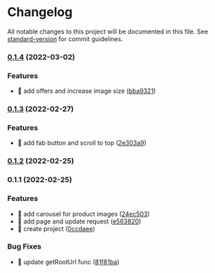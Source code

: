 # Changelog

All notable changes to this project will be documented in this file. See [standard-version](https://github.com/conventional-changelog/standard-version) for commit guidelines.

### [0.1.4](https://github.com/yeukfei02/singapore-grocery-web/compare/v0.1.3...v0.1.4) (2022-03-02)


### Features

* 🎸 add offers and increase image size ([bba9321](https://github.com/yeukfei02/singapore-grocery-web/commit/bba932191f4f6c2faee5d338cfbc7b066bff186a))

### [0.1.3](https://github.com/yeukfei02/singapore-grocery-web/compare/v0.1.2...v0.1.3) (2022-02-27)


### Features

* 🎸 add fab button and scroll to top ([2e303a9](https://github.com/yeukfei02/singapore-grocery-web/commit/2e303a973aef2dfe483b9baca1fa8744209a6836))

### [0.1.2](https://github.com/yeukfei02/singapore-grocery-web/compare/v0.1.1...v0.1.2) (2022-02-25)

### 0.1.1 (2022-02-25)


### Features

* 🎸 add carousel for product images ([24ec503](https://github.com/yeukfei02/singapore-grocery-web/commit/24ec5033339b98834816ca3ca265159388e9259f))
* 🎸 add page and update request ([e563820](https://github.com/yeukfei02/singapore-grocery-web/commit/e56382049912ac5adc458de633347c193d5660e7))
* 🎸 create project ([0ccdaee](https://github.com/yeukfei02/singapore-grocery-web/commit/0ccdaee6a025ce1ca8575f482b8010cb6675b6bb))


### Bug Fixes

* 🐛 update getRootUrl func ([81f81ba](https://github.com/yeukfei02/singapore-grocery-web/commit/81f81ba6a50b102cb1303df03c65dbf063d977b5))
